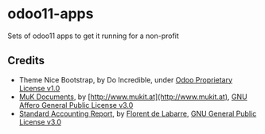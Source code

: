 # odoo11-apps
Sets of odoo11 apps to get it running for a non-profit
## Credits
* Theme Nice Bootstrap, by Do Incredible, under [Odoo Proprietary License v1.0](https://www.odoo.com/documentation/user/12.0/legal/licenses/licenses.html#odoo-apps)
* [MuK Documents](https://github.com/muk-it/muk_dms), by [http://www.mukit.at](http://www.mukit.at), [GNU Affero General Public License v3.0](https://github.com/muk-it/muk_dms/blob/12.0/LICENSE)
* [Standard Accounting Report](https://github.com/fmdl/odoo_apps_public/tree/12.0/account_standard_report), by [Florent de Labarre](https://github.com/fmdl), [GNU General Public License v3.0](hhttps://github.com/fmdl/odoo_apps_public/blob/12.0/LICENSE)
